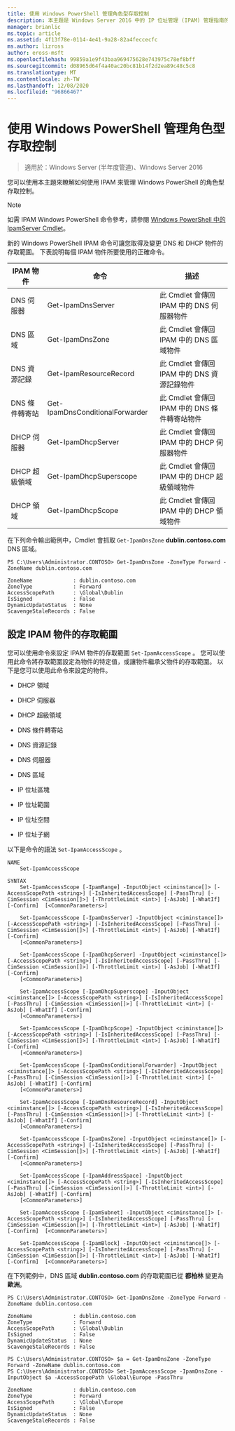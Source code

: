 ```yaml
---
title: 使用 Windows PowerShell 管理角色型存取控制
description: 本主題是 Windows Server 2016 中的 IP 位址管理 (IPAM) 管理指南的一部分。
manager: brianlic
ms.topic: article
ms.assetid: 4f13f78e-0114-4e41-9a28-82a4feccecfc
ms.author: lizross
author: eross-msft
ms.openlocfilehash: 99859a1e9f43baa969475628e743975c78ef8bff
ms.sourcegitcommit: d08965d64f4a40ac20bc81b14f2d2ea89c48c5c8
ms.translationtype: MT
ms.contentlocale: zh-TW
ms.lasthandoff: 12/08/2020
ms.locfileid: "96866467"
---
```

# <a name="manage-role-based-access-control-with-windows-powershell"></a>使用 Windows PowerShell 管理角色型存取控制

>適用於：Windows Server (半年度管道)、Windows Server 2016

您可以使用本主題來瞭解如何使用 IPAM 來管理 Windows PowerShell 的角色型存取控制。

>[!NOTE]
>如需 IPAM Windows PowerShell 命令參考，請參閱 [Windows PowerShell 中的 IpamServer Cmdlet](/powershell/module/ipamserver/)。

新的 Windows PowerShell IPAM 命令可讓您取得及變更 DNS 和 DHCP 物件的存取範圍。 下表說明每個 IPAM 物件所要使用的正確命令。

|IPAM 物件|命令|描述|
|---------------|-----------|---------------|
|DNS 伺服器|Get-IpamDnsServer|此 Cmdlet 會傳回 IPAM 中的 DNS 伺服器物件|
|DNS 區域|Get-IpamDnsZone|此 Cmdlet 會傳回 IPAM 中的 DNS 區域物件|
|DNS 資源記錄|Get-IpamResourceRecord|此 Cmdlet 會傳回 IPAM 中的 DNS 資源記錄物件|
|DNS 條件轉寄站|Get-IpamDnsConditionalForwarder|此 Cmdlet 會傳回 IPAM 中的 DNS 條件轉寄站物件|
|DHCP 伺服器|Get-IpamDhcpServer|此 Cmdlet 會傳回 IPAM 中的 DHCP 伺服器物件|
|DHCP 超級領域|Get-IpamDhcpSuperscope|此 Cmdlet 會傳回 IPAM 中的 DHCP 超級領域物件|
|DHCP 領域|Get-IpamDhcpScope|此 Cmdlet 會傳回 IPAM 中的 DHCP 領域物件|

在下列命令輸出範例中，Cmdlet 會抓取 `Get-IpamDnsZone` **dublin.contoso.com** DNS 區域。

```
PS C:\Users\Administrator.CONTOSO> Get-IpamDnsZone -ZoneType Forward -ZoneName dublin.contoso.com

ZoneName             : dublin.contoso.com
ZoneType             : Forward
AccessScopePath      : \Global\Dublin
IsSigned             : False
DynamicUpdateStatus  : None
ScavengeStaleRecords : False
```

## <a name="setting-access-scopes-on-ipam-objects"></a>設定 IPAM 物件的存取範圍
您可以使用命令來設定 IPAM 物件的存取範圍 `Set-IpamAccessScope` 。 您可以使用此命令將存取範圍設定為物件的特定值，或讓物件繼承父物件的存取範圍。 以下是您可以使用此命令來設定的物件。

-   DHCP 領域

-   DHCP 伺服器

-   DHCP 超級領域

-   DNS 條件轉寄站

-   DNS 資源記錄

-   DNS 伺服器

-   DNS 區域

-   IP 位址區塊

-   IP 位址範圍

-   IP 位址空間

-   IP 位址子網

以下是命令的語法 `Set-IpamAccessScope` 。

```
NAME
    Set-IpamAccessScope

SYNTAX
    Set-IpamAccessScope [-IpamRange] -InputObject <ciminstance[]> [-AccessScopePath <string>] [-IsInheritedAccessScope] [-PassThru] [-CimSession <CimSession[]>] [-ThrottleLimit <int>] [-AsJob] [-WhatIf] [-Confirm]  [<CommonParameters>]

    Set-IpamAccessScope [-IpamDnsServer] -InputObject <ciminstance[]> [-AccessScopePath <string>] [-IsInheritedAccessScope] [-PassThru] [-CimSession <CimSession[]>] [-ThrottleLimit <int>] [-AsJob] [-WhatIf] [-Confirm]
    [<CommonParameters>]

    Set-IpamAccessScope [-IpamDhcpServer] -InputObject <ciminstance[]> [-AccessScopePath <string>] [-IsInheritedAccessScope] [-PassThru] [-CimSession <CimSession[]>] [-ThrottleLimit <int>] [-AsJob] [-WhatIf] [-Confirm]
    [<CommonParameters>]

    Set-IpamAccessScope [-IpamDhcpSuperscope] -InputObject <ciminstance[]> [-AccessScopePath <string>] [-IsInheritedAccessScope] [-PassThru] [-CimSession <CimSession[]>] [-ThrottleLimit <int>] [-AsJob] [-WhatIf] [-Confirm]
    [<CommonParameters>]

    Set-IpamAccessScope [-IpamDhcpScope] -InputObject <ciminstance[]> [-AccessScopePath <string>] [-IsInheritedAccessScope] [-PassThru] [-CimSession <CimSession[]>] [-ThrottleLimit <int>] [-AsJob] [-WhatIf] [-Confirm]
    [<CommonParameters>]

    Set-IpamAccessScope [-IpamDnsConditionalForwarder] -InputObject <ciminstance[]> [-AccessScopePath <string>] [-IsInheritedAccessScope] [-PassThru] [-CimSession <CimSession[]>] [-ThrottleLimit <int>] [-AsJob] [-WhatIf] [-Confirm]
    [<CommonParameters>]

    Set-IpamAccessScope [-IpamDnsResourceRecord] -InputObject <ciminstance[]> [-AccessScopePath <string>] [-IsInheritedAccessScope] [-PassThru] [-CimSession <CimSession[]>] [-ThrottleLimit <int>] [-AsJob] [-WhatIf] [-Confirm]
    [<CommonParameters>]

    Set-IpamAccessScope [-IpamDnsZone] -InputObject <ciminstance[]> [-AccessScopePath <string>] [-IsInheritedAccessScope] [-PassThru] [-CimSession <CimSession[]>] [-ThrottleLimit <int>] [-AsJob] [-WhatIf] [-Confirm]
    [<CommonParameters>]

    Set-IpamAccessScope [-IpamAddressSpace] -InputObject <ciminstance[]> [-AccessScopePath <string>] [-IsInheritedAccessScope] [-PassThru] [-CimSession <CimSession[]>] [-ThrottleLimit <int>] [-AsJob] [-WhatIf] [-Confirm]
    [<CommonParameters>]

    Set-IpamAccessScope [-IpamSubnet] -InputObject <ciminstance[]> [-AccessScopePath <string>] [-IsInheritedAccessScope] [-PassThru] [-CimSession <CimSession[]>] [-ThrottleLimit <int>] [-AsJob] [-WhatIf] [-Confirm]  [<CommonParameters>]

    Set-IpamAccessScope [-IpamBlock] -InputObject <ciminstance[]> [-AccessScopePath <string>] [-IsInheritedAccessScope] [-PassThru] [-CimSession <CimSession[]>] [-ThrottleLimit <int>] [-AsJob] [-WhatIf] [-Confirm]  [<CommonParameters>]
```

在下列範例中，DNS 區域 **dublin.contoso.com** 的存取範圍已從 **都柏林** 變更為 **歐洲**。

```
PS C:\Users\Administrator.CONTOSO> Get-IpamDnsZone -ZoneType Forward -ZoneName dublin.contoso.com

ZoneName             : dublin.contoso.com
ZoneType             : Forward
AccessScopePath      : \Global\Dublin
IsSigned             : False
DynamicUpdateStatus  : None
ScavengeStaleRecords : False

PS C:\Users\Administrator.CONTOSO> $a = Get-IpamDnsZone -ZoneType Forward -ZoneName dublin.contoso.com
PS C:\Users\Administrator.CONTOSO> Set-IpamAccessScope -IpamDnsZone -InputObject $a -AccessScopePath \Global\Europe -PassThru

ZoneName             : dublin.contoso.com
ZoneType             : Forward
AccessScopePath      : \Global\Europe
IsSigned             : False
DynamicUpdateStatus  : None
ScavengeStaleRecords : False
```
